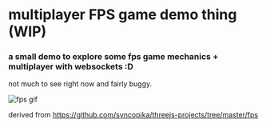# multiplayer FPS game demo thing (WIP)   
### a small demo to explore some fps game mechanics + multiplayer with websockets :D    
    
not much to see right now and fairly buggy.    
     
![fps gif](13-05-2024_215407.gif)   
    
derived from https://github.com/syncopika/threejs-projects/tree/master/fps